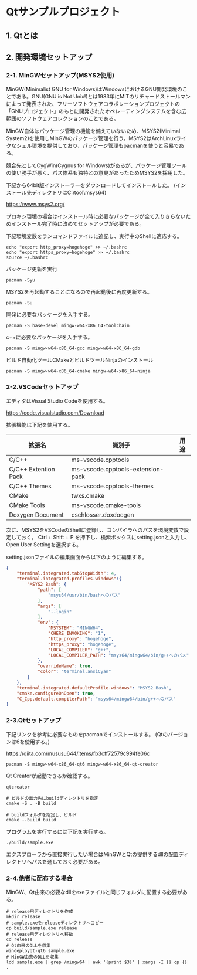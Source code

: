 # Qtサンプルプロジェクト

## 1. Qtとは

## 2. 開発環境セットアップ
### 2-1. MinGWセットアップ(MSYS2使用)

MinGW(Minimalist GNU for Windows)はWindowsにおけるGNU開発環境のことである。GNU(GNU is Not Unix!)とは1983年にMITのリチャードストールマンによって発表された、フリーソフトウェアコラボレーションプロジェクトの「GNUプロジェクト」のもとに開発されたオペレーティングシステムを含む広範囲のソフトウェアコレクションのことである。

MinGW自体はパッケージ管理の機能を備えていないため、MSYS2(Minimal System2)を使用しMinGWのパッケージ管理を行う。MSYS2はArchLinuxライクなシェル環境を提供しており、パッケージ管理もpacmanを使うと容易である。

競合先としてCygWin(Cygnus for Windows)があるが、パッケージ管理ツールの使い勝手が悪く、パス体系も独特との意見があったためMSYS2を採用した。

下記から64bit版インストーラーをダウンロードしてインストールした。
(インストール先ディレクトリはC:\tool\msys64)

https://www.msys2.org/

プロキシ環境の場合はインストール時に必要なパッケージが全て入りきらないためインストール完了時に改めてセットアップが必要である。

下記環境変数をランコマンドファイルに追記し、実行中のShellに適応する。
```
echo "export http_proxy=hogehoge" >> ~/.bashrc
echo "export https_proxy=hogehoge" >> ~/.bashrc
source ~/.bashrc
```

パッケージ更新を実行
```
pacman -Syu
```

MSYS2を再起動することになるので再起動後に再度更新する。

```
pacman -Su
```

開発に必要なパッケージを入手する。
```
pacman -S base-devel mingw-w64-x86_64-toolchain
```

c++に必要なパッケージを入手する。
```
pacman -S mingw-w64-x86_64-gcc mingw-w64-x86_64-gdb
```

ビルド自動化ツールCMakeとビルドツールNinjaのインストール
```
pacman -S mingw-w64-x86_64-cmake mingw-w64-x86_64-ninja
```

### 2-2.VSCodeセットアップ

エディタはVisual Studio Codeを使用する。

https://code.visualstudio.com/Download

拡張機能は下記を使用する。

|拡張名|識別子|用途|
|--|--|--|
|C/C++|ms-vscode.cpptools||
|C/C++ Extention Pack|ms-vscode.cpptools-extension-pack||
|C/C++ Themes|ms-vscode.cpptools-themes||
|CMake|twxs.cmake||
|CMake Tools|ms-vscode.cmake-tools||
|Doxygen Document|cschlosser.doxdocgen||

次に、MSYS2をVSCodeのShellに登録し、コンパイラへのパスを環境変数で設定しておく。
Ctrl + Shift + P を押下し、検索ボックスにsetting.jsonと入力し、
Open User Settingを選択する。

setting.jsonファイルの編集画面から以下のように編集する。
``` json
{
    "terminal.integrated.tabStopWidth": 4,
    "terminal.integrated.profiles.windows":{
        "MSYS2 Bash": {
            "path": [
                "msys64/usr/bin/bashへのパス"
            ],
            "args": [
                "--login"
            ],
            "env": {
                "MSYSTEM": "MINGW64",
                "CHERE_INVOKING": "1",
                "http_proxy": "hogehoge",
                "https_proxy": "hogehoge",
                "LOCAL_COMPILER": "g++",
                "LOCAL_COMPILER_PATH": "msys64/mingw64/bin/g++へのパス"
            },
            "overrideName": true,
            "color": "terminal.ansiCyan"
        }
    },
    "terminal.integrated.defaultProfile.windows": "MSYS2 Bash",
    "cmake.configureOnOpen": true,
    "C_Cpp.default.compilerPath": "msys64/mingw64/bin/g++へのパス"
}
```


### 2-3.Qtセットアップ

下記リンクを参考に必要なものをpacmanでインストールする。
(Qtのバージョンは6を使用する。)

https://qiita.com/mususu644/items/fb3cff72579c994fe06c

```
pacman -S mingw-w64-x86_64-qt6 mingw-w64-x86_64-qt-creator
```

Qt Creatorが起動できるか確認する。
```
qtcreator
```

``` shell
# ビルドの出力先にbuildディレクトリを指定
cmake -S . -B build

# buildフォルダを指定し、ビルド
cmake --build build
```

プログラムを実行するには下記を実行する。

``` shell
./build/sample.exe
```

エクスプローラから直接実行したい場合はMinGWとQtの提供するdllの配置ディレクトリへパスを通しておく必要がある。

### 2-4.他者に配布する場合

MinGW、Qt由来の必要なdllをexeファイルと同じフォルダに配置する必要がある。

``` shell
# release用ディレクトリを作成
mkdir release
# sample.exeをreleaseディレクトリへコピー
cp build/sample.exe release
# release用ディレクトリへ移動
cd release
# Qt由来のDLLを収集
windeployqt-qt6 sample.exe
# MinGW由来のDLLを収集
ldd sample.exe | grep /mingw64 | awk '{print $3}' | xargs -I {} cp {} .
```